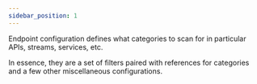 ```yaml
---
sidebar_position: 1
---
```


Endpoint configuration defines what categories to scan for in particular APIs, streams, services, etc.

In essence, they are a set of filters paired with references for categories and a few other miscellaneous configurations.
